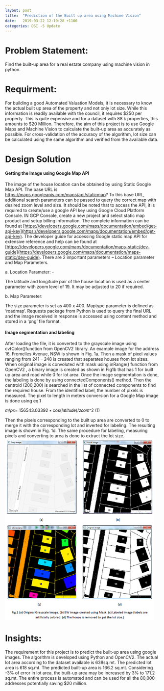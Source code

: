 ```yaml
---
layout: post
title:  "Prediction of the Built up area using Machine Vision"
date:   2019-03-22 12:19:28 +1100
categories: DSI -5 Update
---
```


# Problem Statement: 
Find the built-up area for a real estate company using machine vision in python.
# Requirment: 
For building a good Automated Valuation Models, it is necessary to know the actual built up area of the property and not only lot size. While this information is readily available with the council, it requires $250 per property. This is quite expensive and for a dataset with 88 k properties, this amounts to $20 Million. Therefore, the aim of this project is to use Google Maps and Machine Vision to calculate the built-up area as accurately as possible. For cross-validation of the accuracy of the algorithm, lot size can be calculated using the same algorithm and verified from the available data.

# Design Solution

#### Getting the Image using Google Map API

The image of the house location can be obtained by using Static Google Map API. The base URL is
https://maps.googleapis.com/maps/api/staticmap? To this base URL, additional search parameters can
be passed to query the correct map with desired zoom level and size. It should be noted that to access
the API, it is required to create/use a google API key using Google Cloud Platform Console. IN GCP Console,
create a new project and select static map product and setup billing information. The complete
information can be found at [https://developers.google.com/maps/documentation/embed/get-api-key](https://developers.google.com/maps/documentation/embed/get-api-key).
The developer guide for accessing Google static map API for extensive reference and help can be found at
[https://developers.google.com/maps/documentation/maps-static/dev-guide](https://developers.google.com/maps/documentation/maps-static/dev-guide). There are 2 important
parameters – Location parameter and Map Parameters.

a. Location Parameter: -

The latitude and longitude pair of the house location is used as a center parameter with zoom
level of 19. It may be adjusted to 20 if required.

b. Map Parameter:

The size parameter is set as 400 x 400. Maptype parameter is defined as ‘roadmap’.
Requests package from Python is used to query the final URL and the image received in response is
accessed using content method and stored in a ‘png’ file format.

#### Image segmentation and labeling

After loading the file, it is converted to the grayscale image using cvtColor()function from OpenCV2
library. An example image for the address 16, Fromelles Avenue, NSW is shown in Fig. 1a. Then a mask
of pixel values ranging from 241 – 248 is created that separates houses from lot sizes. When original image
is convoluted with mask using inRange() function from OpenCV2 , a binary image is created as shown in
Fig1b that has 1 for built up area and road while 0 for lot area.
Once the image segmentation is done, the labeling is done by using connectedComponents() method.
Then the centroid (200,200) is searched in the list of connected components to find the required house.
From the identified label, the number of pixels is measured. The pixel to length in meters conversion for
a Google Map image is done using eq.1

𝑚/𝑝𝑥= 156543.03392 ∗ cos(𝑙𝑎𝑡𝑖𝑡𝑢𝑑𝑒)/𝑧𝑜𝑜𝑚^2 (1)

Then the pixels corresponding to the built up area are converted to 0 to merge it with the corresponding
lot and inverted for labeling. The resulting image is shown in Fig. 1d. The same procedure for labeling,
measuring pixels and converting to area is done to extract the lot size.
![Sellable](/assets/Sellable.png)


 
# Insights:
The requirement for this project is to predict the built-up area using google images. The algorithm is developed using Python and OpenCV2. The actual lot area according to the dataset available is 638sq.mt. The predicted lot area is 618 sq.mt.  The predicted built-up area is 166.2 sq.mt. Considering -3% of error in lot area, the built-up area may be increased by 3% to 171.2 sq.mt. The entire process is automated and can be used for all the 80,000 addresses potentially saving $20 million.








